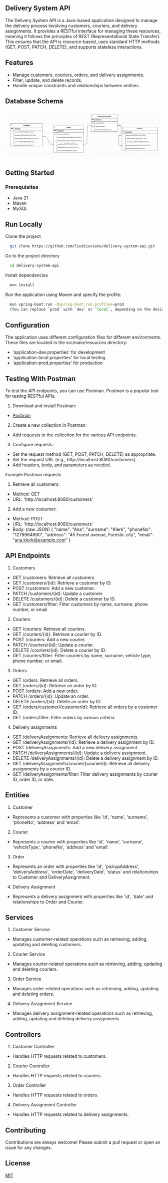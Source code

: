 
## Delivery System API

The Delivery System API is a Java-based application designed to manage the delivery process involving customers, couriers, and delivery assignments. It provides a RESTful interface for managing these resources, meaning it follows the principles of REST (Representational State Transfer). This ensures that the API is resource-based, uses standard HTTP methods (GET, POST, PATCH, DELETE), and supports stateless interactions.



## Features

- Manage customers, couriers, orders, and delivery assignments.
- Filter, update, and delete records.
- Handle unique constraints and relationships between entities.

## Database Schema

![Delivery System API ](images/delivery-system-api.png)

## Getting Started

### Prerequisites

- Java 21
- Maven
- MySQL


## Run Locally

Clone the project

```bash
  git clone https://github.com/liudziuviene/delivery-system-api.git
```

Go to the project directory

```bash
  cd delivery-system-api
```

Install dependencies

```bash
  mvn install
```

Run the application using Maven and specify the profile:

```bash
  mvn spring-boot:run -Dspring-boot.run.profiles=prod
  (You can replace `prod` with `dev` or `local`, depending on the desired configuration.)
```


## Configuration
The application uses different configuration files for different environments. These files are located in the src/main/resources directory:
- 'application-dev.properties' for development
- 'application-local.properties' for local testing
- 'application-prod.properties' for production


## Testing With Postman
To test the API endpoints, you can use Postman. Postman is a popular tool for testing RESTful APIs.
1. Download and install Postman:
- [Postman](https://www.postman.com/downloads/)
2. Create a new collection in Postman:
- Add requests to the collection for the various API endpoints.
3. Configure requests:
- Set the request method (GET, POST, PATCH, DELETE) as appropriate.
- Set the request URL (e.g., http://localhost:8080/customers).
- Add headers, body, and parameters as needed.

Example Postman requests
1. Retrieve all customers:
- Method: GET
- URL: 'http://localhost:8080/customers'
2. Add a new costumer:
- Method: POST
- URL: 'http://localhost:8080/customers'
- Body: (raw JSON)
  {
  "name": "Ana",
  "surname": "Klerk",
  "phoneNo": "1279964890",
  "address": "45 Forest avenue, Forestic city",
  "email": "ana.klerk@example.com"
  }
## API Endpoints
1. Customers
- GET /customers: Retrieve all customers.
- GET /customers/{id}: Retrieve a customer by ID.
- POST /customers: Add a new customer.
- PATCH /customers/{id}: Update a customer.
- DELETE /customers/{id}: Delete a customer by ID.
- GET /customers/filter: Filter customers by name, surname, phone number, or email.
2. Couriers
- GET /couriers: Retrieve all couriers.
- GET /couriers/{id}: Retrieve a courier by ID.
- POST /couriers: Add a new courier.
- PATCH /couriers/{id}: Update a courier.
- DELETE /couriers/{id}: Delete a courier by ID.
- GET /couriers/filter: Filter couriers by name, surname, vehicle type, phone number, or email.
3. Orders
- GET /orders: Retrieve all orders.
- GET /orders/{id}: Retrieve an order by ID.
- POST /orders: Add a new order.
- PATCH /orders/{id}: Update an order.
- DELETE /orders/{id}: Delete an order by ID.
- GET /orders/customer/{customerId}: Retrieve all orders by a customer ID.
- GET /orders/filter: Filter orders by various criteria.
4. Delivery assignments
- GET /deliveryAssignments: Retrieve all delivery assignments.
- GET /deliveryAssignments/{id}: Retrieve a delivery assignment by ID.
- POST /deliveryAssignments: Add a new delivery assignment.
- PATCH /deliveryAssignments/{id}: Update a delivery assignment.
- DELETE /deliveryAssignments/{id}: Delete a delivery assignment by ID.
- GET /deliveryAssignments/courier/{courierId}: Retrieve all delivery assignments by a courier ID.
- GET /deliveryAssignments/filter: Filter delivery assignments by courier ID, order ID, or date.
## Entities
1. Customer
- Represents a customer with properties like 'id', 'name', 'surname', 'phoneNo', 'address' and 'email'.
2. Courier
- Represents a courier with properties like 'id', 'name', 'surname', 'vehicleType', 'phoneNo', 'address' and 'email'.
3. Order
- Represents an order with properties like 'id', 'pickupAddress', 'deliveryAddress', 'orderDate', 'deliveryDate', 'status' and relationships to Customer and DeliveryAssignment.
4. Delivery Assignment
- Represents a delivery assignment with properties like 'id', 'date' and relationships to Order and Courier.
## Services
1. Customer Service
- Manages customer-related operations such as retrieving, adding, updating and deleting customers.
2. Courier Service
- Manages courier-related operations such as retrieving, adding, updating and deleting couriers.
3. Order Service
- Manages order-related operations such as retrieving, adding, updating and deleting orders.
4. Delivery Assignment Service
- Manages delivery assignment-related operations such as retrieving, adding, updating and deleting delivery assignments.

## Controllers
1. Customer Controller
- Handles HTTP requests related to customers.
2. Courier Controller
- Handles HTTP requests related to couriers.
3. Order Controller
- Handles HTTP requests related to orders.
4. Delivery Assignment Controller
- Handles HTTP requests related to delivery assignments.
## Contributing

Contributions are always welcome! Please submit a pull request or open an issue for any changes.


## License

[MIT](https://choosealicense.com/licenses/mit/)


